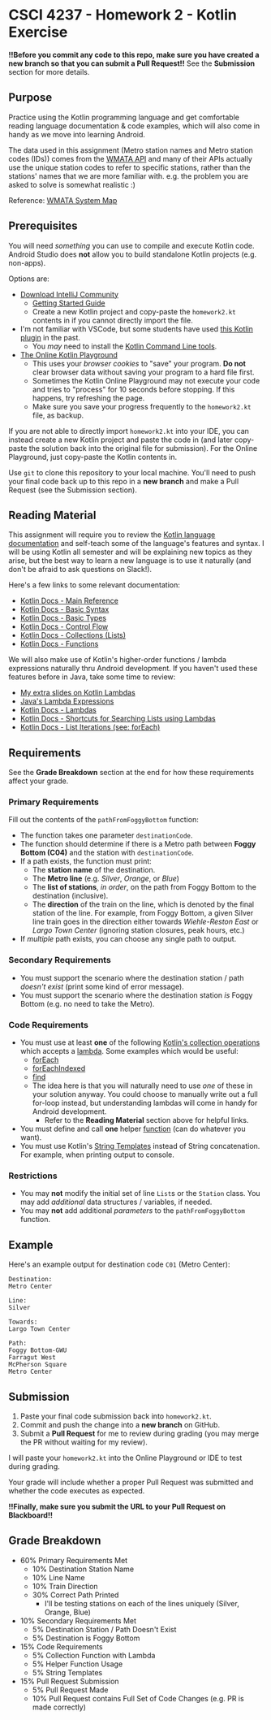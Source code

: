 # CSCI 4237 - Homework 2 - Kotlin Exercise
**!!Before you commit any code to this repo, make sure you have created a new branch so that you can submit a Pull Request!!** See the **Submission** section for more details.

## Purpose
Practice using the Kotlin programming language and get comfortable reading language documentation & code examples, which will also come in handy as we move into learning Android.

The data used in this assignment (Metro station names and Metro station codes (IDs))
comes from the [WMATA API](https://developer.wmata.com/) and many of their APIs actually use the unique station codes to refer to specific stations, rather than the stations' names that we are
more familiar with. e.g. the problem you are asked to solve is somewhat realistic :)

Reference: [WMATA System Map](https://www.wmata.com/schedules/maps/upload/metrorail-system-map-effective-august-17.pdf)

## Prerequisites
You will need _something_ you can use to compile and execute Kotlin code. Android Studio does **not** allow you to build standalone Kotlin projects (e.g. non-apps).

Options are:
- [Download IntelliJ Community](https://www.jetbrains.com/idea/download/)
  - [Getting Started Guide](https://kotlinlang.org/docs/tutorials/jvm-get-started.html)
  - Create a new Kotlin project and copy-paste the `homework2.kt` contents in if you cannot directly import the file.
- I'm not familiar with VSCode, but some students have used [this Kotlin plugin](https://marketplace.visualstudio.com/items?itemName=fwcd.kotlin) in the past.
  - You _may_ need to install the [Kotlin Command Line tools](https://kotlinlang.org/docs/tutorials/command-line.html).
- [The Online Kotlin Playground](https://play.kotlinlang.org/)
  - This uses your _browser cookies_ to "save" your program. **Do not** clear browser data without saving your program to a hard file first.
  - Sometimes the Kotlin Online Playground may not execute your code and tries to "process" for 10 seconds before stopping. If this happens, try refreshing the page.
  - Make sure you save your progress frequently to the `homework2.kt` file, as backup.

If you are not able to directly import `homework2.kt` into your IDE, you can instead create a new Kotlin project and paste the code in (and later copy-paste the solution back into the original file for submission). For the Online Playground, just copy-paste the Kotlin contents in.

Use `git` to clone this repository to your local machine. You'll need to push your final code
back up to this repo in a **new branch** and make a Pull Request (see the Submission section).

## Reading Material
This assignment will require you to review the [Kotlin language documentation](https://kotlinlang.org/docs/reference/) and self-teach some of the language's features and syntax. I will be using Kotlin all semester and will be explaining new topics as they arise, but the best way to learn a new language is to use it naturally (and don't be afraid to ask questions on Slack!).

Here's a few links to some relevant documentation:
- [Kotlin Docs - Main Reference](https://kotlinlang.org/docs/reference/)
- [Kotlin Docs - Basic Syntax](https://kotlinlang.org/docs/reference/basic-syntax.html)
- [Kotlin Docs - Basic Types](https://kotlinlang.org/docs/reference/basic-types.html)
- [Kotlin Docs - Control Flow](https://kotlinlang.org/docs/reference/control-flow.html)
- [Kotlin Docs - Collections (Lists)](https://kotlinlang.org/docs/reference/collections-overview.html)
- [Kotlin Docs - Functions](https://kotlinlang.org/docs/reference/functions.html)

We will also make use of Kotlin's higher-order functions / lambda expressions naturally thru Android development. If you haven't used these features before in Java, take some time to review:
- [My extra slides on Kotlin Lambdas](https://docs.google.com/presentation/d/1hDnryyUH7aKIM7QsImi485a6Q0wwBwwfuiiIDM8A7ok/)
- [Java's Lambda Expressions](https://www.w3schools.com/java/java_lambda.asp#:~:text=Lambda%20Expressions%20were%20added%20in,the%20body%20of%20a%20method.)
- [Kotlin Docs - Lambdas](https://kotlinlang.org/docs/reference/lambdas.html)
- [Kotlin Docs - Shortcuts for Searching Lists using Lambdas](https://kotlinlang.org/docs/reference/collection-elements.html#retrieving-by-condition)
- [Kotlin Docs - List Iterations (see: forEach)](https://kotlinlang.org/docs/reference/iterators.html)

## Requirements
See the **Grade Breakdown** section at the end for how these requirements affect your grade.

### Primary Requirements
Fill out the contents of the `pathFromFoggyBottom` function:
- The function takes one parameter `destinationCode`.
- The function should determine if there is a Metro path between **Foggy Bottom (C04)** and the station with `destinationCode`.
- If a path exists, the function must print:
  - The **station name** of the destination.
  - The **Metro line** (e.g. _Silver_, _Orange_, or _Blue_)
  - The **list of stations**, _in order_, on the path from Foggy Bottom to the destination (inclusive).
  - The **direction** of the train on the line, which is denoted by the final station of the line. For example, from Foggy Bottom, a given Silver line train goes in the direction either towards _Wiehle-Reston East_ or _Largo Town Center_ (ignoring station closures, peak hours, etc.)
- If _multiple_ path exists, you can choose any single path to output.

### Secondary Requirements
- You must support the scenario where the destination station / path _doesn't exist_ (print some kind of error message).
- You must support the scenario where the destination station _is_ Foggy Bottom (e.g. no need to take the Metro).

### Code Requirements
- You must use at least **one** of the following [Kotlin's collection operations](https://kotlinlang.org/api/latest/jvm/stdlib/kotlin.collections/index.html#functions) which accepts a [lambda](https://www.geeksforgeeks.org/kotlin-lambdas-expressions-and-anonymous-functions/). Some examples which would be useful:
  - [forEach](https://kotlinlang.org/docs/reference/iterators.html#iterators)
  - [forEachIndexed](https://kotlinlang.org/api/latest/jvm/stdlib/kotlin.collections/for-each-indexed.html)
  - [find](https://kotlinlang.org/docs/reference/collection-elements.html)
  - The idea here is that you will naturally need to use _one_ of these in your solution anyway. You could choose to manually write out a full for-loop instead, but understanding lambdas will come in handy for Android development.
    - Refer to the **Reading Material** section above for helpful links.
- You must define and call **one** helper [function](https://kotlinlang.org/docs/reference/functions.html) (can do whatever you want).
- You must use Kotlin's [String Templates](https://kotlinlang.org/docs/reference/basic-syntax.html#using-string-templates) instead of String concatenation. For example, when printing output to console.

### Restrictions
- You may **not** modify the initial set of line `List`s or the `Station` class. You may add _additional_ data structures / variables, if needed.
- You may **not** add additional _parameters_ to the `pathFromFoggyBottom` function.

## Example
Here's an example output for destination code `C01` (Metro Center):
```
Destination:
Metro Center

Line:
Silver

Towards:
Largo Town Center

Path:
Foggy Bottom-GWU
Farragut West
McPherson Square
Metro Center
```
## Submission
1. Paste your final code submission back into `homework2.kt`.
2. Commit and push the change into a **new branch** on GitHub.
3. Submit a **Pull Request** for me to review during grading (you may merge the PR without waiting for my review).

I will paste your `homework2.kt` into the Online Playground or IDE to test during grading.

Your grade will include whether a proper Pull Request was submitted and whether the code executes as expected.

**!!Finally, make sure you submit the URL to your Pull Request on Blackboard!!**

## Grade Breakdown
- 60% Primary Requirements Met
  - 10% Destination Station Name
  - 10% Line Name
  - 10% Train Direction
  - 30% Correct Path Printed
    - I'll be testing stations on each of the lines uniquely (Silver, Orange, Blue)
- 10% Secondary Requirements Met
  - 5% Destination Station / Path Doesn't Exist
  - 5% Destination is Foggy Bottom
- 15% Code Requirements
  - 5% Collection Function with Lambda
  - 5% Helper Function Usage
  - 5% String Templates
- 15% Pull Request Submission
  - 5% Pull Request Made
  - 10% Pull Request contains Full Set of Code Changes (e.g. PR is made correctly)
